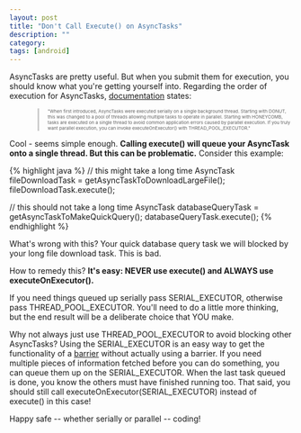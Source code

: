 ```yaml
---
layout: post
title: "Don't Call Execute() on AsyncTasks"
description: ""
category: 
tags: [android]
---
```


<style media="screen" type="text/css">

blockquote {
  font-size: 8px;
  margin-top: 10px;
  margin-bottom: 10px;
  margin-left: 50px;
  padding-left: 15px;
  border-left: 3px solid #ccc;
}

</style>

AsyncTasks are pretty useful. But when you submit them for execution, you should know what you're getting yourself into. Regarding the order of execution for AsyncTasks, [documentation][1] states:

<blockquote>
"When first introduced, AsyncTasks were executed serially on a single background thread. Starting with DONUT, this was changed to a pool of threads allowing multiple tasks to operate in parallel. Starting with HONEYCOMB, tasks are executed on a single thread to avoid common application errors caused by parallel execution. If you truly want parallel execution, you can invoke executeOnExecutor() with THREAD_POOL_EXECUTOR."
</blockquote>

Cool - seems simple enough. **Calling execute() will queue your AsyncTask onto a single thread. But this can be problematic.** Consider this example:

{% highlight java %}
// this might take a long time
AsyncTask fileDownloadTask = getAsyncTaskToDownloadLargeFile();
fileDownloadTask.execute();

// this should not take a long time
AsyncTask databaseQueryTask = getAsyncTaskToMakeQuickQuery();
databaseQueryTask.execute();
{% endhighlight %}

What's wrong with this? Your quick database query task we will blocked by your long file download task. This is bad.

How to remedy this? **It's easy: NEVER use execute() and ALWAYS use executeOnExecutor().**

If you need things queued up serially pass SERIAL_EXECUTOR, otherwise pass THREAD_POOL_EXECUTOR. You'll need to do a little more thinking, but the end result will be a deliberate choice that YOU make.

Why not always just use THREAD_POOL_EXECUTOR to avoid blocking other AsyncTasks? Using the SERIAL_EXECUTOR is an easy way to get the functionality of a [barrier][2] without actually using a barrier. If you need multiple pieces of information fetched before you can do something, you can queue them up on the SERIAL_EXECUTOR. When the last task queued is done, you know the others must have finished running too. That said, you should still call executeOnExecutor(SERIAL_EXECUTOR) instead of execute() in this case!

Happy safe -- whether serially or parallel -- coding!

[1]: https://developer.android.com/reference/android/os/AsyncTask.html
[2]: https://en.wikipedia.org/wiki/Barrier_%28computer_science%29